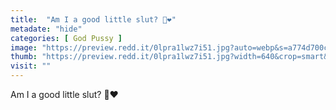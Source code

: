 ```yaml
---
title:  "Am I a good little slut? 🥰❤️"
metadate: "hide"
categories: [ God Pussy ]
image: "https://preview.redd.it/0lpra1lwz7i51.jpg?auto=webp&s=a774d700c6f9f5090bd4bffc23f5f8b8f0df3e1f"
thumb: "https://preview.redd.it/0lpra1lwz7i51.jpg?width=640&crop=smart&auto=webp&s=1f74bf62d381a527aa2cbb531214de644d5d39b4"
visit: ""
---
```

Am I a good little slut? 🥰❤️
